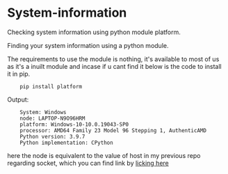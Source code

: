 # System-information
Checking system information using python module platform.

Finding your system information using a python module.

The requirements to use the module is nothing, it's available to most of us as it's a inuilt module and incase if u cant find it below is the code to install it in pip.

        pip install platform
    
Output:
    
        System: Windows
        node: LAPTOP-N9O96HRM
        platform: Windows-10-10.0.19043-SP0
        processor: AMD64 Family 23 Model 96 Stepping 1, AuthenticAMD
        Python version: 3.9.7
        Python implementation: CPython

here the node is equivalent to the value of host in my previous repo regarding socket, which 
you can find link by [licking here](https://github.com/BhargavKadali39/ip_address_finder)
